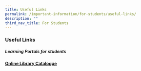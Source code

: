 ```yaml
---
title: Useful Links
permalink: /important-information/for-students/useful-links/
description: ""
third_nav_title: For Students
---
```

###  **Useful Links**
##### **Learning Portals for students**
[**Online Library Catalogue**](https://schoolibrary.moe.edu.sg/woodlandsringsec/cgi-bin/spydus.exe/MSGTRN/WPAC/HOME)


